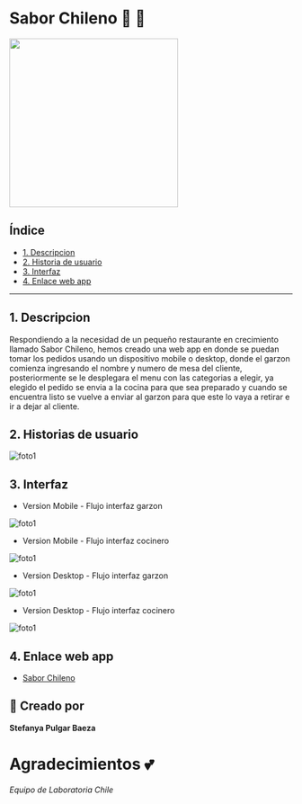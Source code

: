 # Sabor Chileno :hamburger: :fries:
<img src="src/assets/logo.png" width="300px">


## Índice

* [1. Descripcion](#1-Descripcion)
* [2. Historia de usuario](#2-historia-de-usuario)
* [3. Interfaz](#3-interfaz)
* [4. Enlace web app](#4-enlace-web-app)

***

## 1. Descripcion
Respondiendo a la necesidad de un pequeño restaurante en crecimiento llamado Sabor Chileno, hemos creado una web app en donde se puedan tomar los pedidos usando un dispositivo mobile o desktop, donde el garzon comienza ingresando el nombre y numero de mesa del cliente, posteriormente se le desplegara el menu con las categorias a elegir, ya elegido el pedido se envia a la cocina para que sea preparado y cuando se encuentra listo se vuelve a enviar al garzon para que este lo vaya a retirar e ir a dejar al cliente.

## 2. Historias de usuario
![foto1](https://i.imgur.com/h6E7v11.png)


## 3. Interfaz
* Version Mobile - Flujo interfaz garzon

![foto1](https://i.imgur.com/8rK6vk6.png)

* Version Mobile - Flujo interfaz cocinero

![foto1](https://i.imgur.com/c4WPp9U.png)

* Version Desktop - Flujo interfaz garzon

![foto1](https://i.imgur.com/JQFo0t3.png)

* Version Desktop - Flujo interfaz cocinero

![foto1](https://i.imgur.com/lOSAGqW.png)

## 4. Enlace web app
* [Sabor Chileno](https://sabor-chileno.web.app/)


## :pencil: Creado por
**Stefanya Pulgar Baeza** 

# Agradecimientos :two_hearts:
_Equipo de Laboratoria Chile_